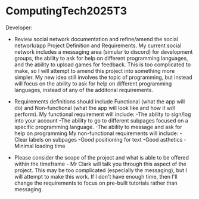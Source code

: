 # ComputingTech2025T3
Developer: 
-   Review social network documentation and refine/amend the social network/app Project Definition and Requirements. 
My current social network includes a messaging area (simular to discord) for development groups, the ability to ask for help on different programming languages, and the ability to upload games for feedback.
This is too complicated to make, so I will attempt to amend this project into something more simpler.
My new idea still involves the topic of programming, but instead will focus on the ability to ask for help on different programming languages, instead of any of the additonal requirements.

-   Requirements definitions should include Functional (what the app will do) and Non-functional (what the app will look like and how it will perform). 
My functional requirement will include:
-The ability to sign/log into your account
-The ability to go to different subpages focused on a specific programming language.
-The ability to message and ask for help on programming
My non-functional requirements will include:
-Clear labels on subpages
-Good positioning for text
-Good asthetics
-Minimal loading time

-   Please consider the scope of the project and what is able to be offered within the  timeframe - Mr Clark will talk you through this aspect of the project.
This may be too complicated (especially the messaging), but I will attempt to make this work. If I don't have enough time, then I'll change the requirements to focus on pre-built tutorials rather than messaging.

